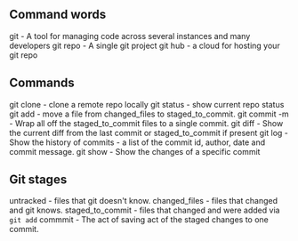 ## Command words
git - A tool for managing code across several instances and many developers
git repo - A single git project
git hub - a cloud for hosting your git repo

## Commands
git clone - clone a remote repo locally
git status - show current repo status
git add - move a file from changed_files to staged_to_commit.
git commit -m <message> - Wrap all off the staged_to_commit files to a single commit.
git diff - Show the current diff from the last commit or staged_to_commit if present
git log - Show the history of commits - a list of the commit id, author, date and commit message.
git show <commit id> - Show the changes of a specific commit

## Git stages
untracked - files that git doesn't know.
changed_files - files that changed and git knows.
staged_to_commit - files that changed and were added via `git add`
commmit - The act of saving act of the staged changes to one commit.
